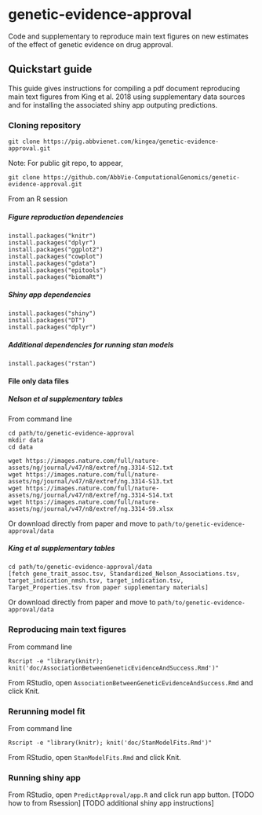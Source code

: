 # genetic-evidence-approval
Code and supplementary to reproduce main text figures on new estimates of the effect of genetic evidence on drug approval.
## Quickstart guide
This guide gives instructions for compiling a pdf document reproducing main text figures from King et al. 2018 using supplementary data sources and for installing the associated shiny app outputing predictions.
### Cloning repository
`git clone https://pig.abbvienet.com/kingea/genetic-evidence-approval.git`

Note: For public git repo, to appear,

`git clone https://github.com/AbbVie-ComputationalGenomics/genetic-evidence-approval.git`

From an R session
##### Figure reproduction dependencies
```
install.packages("knitr")
install.packages("dplyr")
install.packages("ggplot2")
install.packages("cowplot")
install.packages("gdata")
install.packages("epitools")
install.packages("biomaRt")
```
##### Shiny app dependencies
```
install.packages("shiny")
install.packages("DT")
install.packages("dplyr")
```
##### Additional dependencies for running stan models
```
install.packages("rstan")
```

#### File only data files
##### Nelson et al supplementary tables
From command line
```
cd path/to/genetic-evidence-approval
mkdir data
cd data

wget https://images.nature.com/full/nature-assets/ng/journal/v47/n8/extref/ng.3314-S12.txt
wget https://images.nature.com/full/nature-assets/ng/journal/v47/n8/extref/ng.3314-S13.txt
wget https://images.nature.com/full/nature-assets/ng/journal/v47/n8/extref/ng.3314-S14.txt
wget https://images.nature.com/full/nature-assets/ng/journal/v47/n8/extref/ng.3314-S9.xlsx
 ```
 Or download directly from paper and move to `path/to/genetic-evidence-approval/data`
 ##### King et al supplementary tables
 ```
cd path/to/genetic-evidence-approval/data
[fetch gene_trait_assoc.tsv, Standardized_Nelson_Associations.tsv, target_indication_nmsh.tsv, target_indication.tsv, Target_Properties.tsv from paper supplementary materials]
```
 Or download directly from paper and move to `path/to/genetic-evidence-approval/data`
### Reproducing main text figures
From command line
```
Rscript -e "library(knitr); knit('doc/AssociationBetweenGeneticEvidenceAndSuccess.Rmd')"
```
From RStudio, open `AssociationBetweenGeneticEvidenceAndSuccess.Rmd` and click Knit.
### Rerunning model fit
From command line
```
Rscript -e "library(knitr); knit('doc/StanModelFits.Rmd')"
```
From RStudio, open `StanModelFits.Rmd` and click Knit.
### Running shiny app
From RStudio, open `PredictApproval/app.R` and click run app button.
[TODO how to from Rsession]
[TODO additional shiny app instructions]

